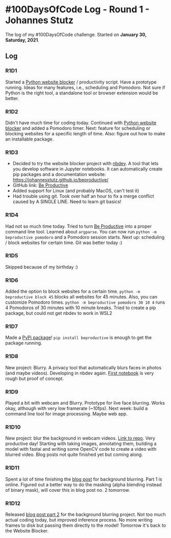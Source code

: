 # #100DaysOfCode Log - Round 1 - Johannes Stutz

The log of my #100DaysOfCode challenge. Started on **January 30, Saturday, 2021**.

## Log

### R1D1 
Started a [Python website blocker](https://github.com/JohannesStutz/python-website-blocker) / productivity script. Have a prototype running. Ideas for many features, i.e., scheduling and Pomodoro. Not sure if Python is the right tool, a standalone tool or browser extension would be better.

### R1D2
Didn't have much time for coding today. Continued with [Python website blocker](https://github.com/JohannesStutz/python-website-blocker) and added a Pomodoro timer. Next: feature for scheduling or blocking websites for a specific length of time. Also: figure out how to make an installable package.

### R1D3
- Decided to try the website blocker project with [nbdev](https://github.com/fastai/nbdev). A tool that lets you develop software in Jupyter notebooks. It can automatically create pip packages and a documentation website: https://johannesstutz.github.io/beproductive/
- GitHub link: [Be Productive](https://github.com/JohannesStutz/beproductive)
- Added support for Linux (and probably MacOS, can't test it)
- Had trouble using git. Took over half an hour to fix a merge conflict caused by A SINGLE LINE. Need to learn git basics!

### R1D4
Had not so much time today. Tried to turn [Be Productive](https://github.com/JohannesStutz/beproductive) into a proper command line tool. Learned about `argparse`. You can now run `python -m beproductive pomodoro` and a Pomodoro session starts. Next up: scheduling / block websites for certain time. Git was better today :)

### R1D5
Skipped because of my birthday :)

### R1D6
Added the option to block websites for a certain time. `python -m beproductive block 45` blocks all websites for 45 minutes. Also, you can customize Pomodoro times. `python -m beproductive pomodoro 30 10 4` runs 4 Pomodoros of 30 minutes with 10 minute breaks.
Tried to create a pip package, but could not get nbdev to work in WSL2

### R1D7
Made a [PyPi package](zyDMg7LPSaa7)! `pip install beproductive` is enough to get the package running. 

### R1D8
New project: Blurry. A privacy tool that automatically blurs faces in photos (and maybe videos). Developing in nbdev again. [First notebook](https://github.com/JohannesStutz/blurry/blob/master/00_core.ipynb) is very rough but proof of concept.

### R1D9
Played a bit with webcam and Blurry. Prototype for live face blurring. Works okay, although with very low framerate (~10fps). Next week: build a command line tool for image processing. Maybe web app.

### R1D10
New project: blur the background in webcam videos. [Link to repo](https://github.com/JohannesStutz/background-detection). Very productive day! Starting with taking images, annotating them, building a model with fastai and writing some OpenCV code to create a video with blurred video. Blog posts not quite finished yet but coming along.

### R1D11
Spent a lot of time finishing the [blog post](https://deeplearning.berlin/fastai/privacy/getting%20started/2021/02/09/Background-Blur-Part-1.html) for background blurring. Part 1 is online. Figured out a better way to do the masking (alpha blending instead of binary mask), will cover this in blog post no. 2 tomorrow.

### R1D12
Released [blog post part 2](https://deeplearning.berlin/fastai/privacy/opencv/2021/02/10/Background-Blur-Part-2.html) for the  background blurring project. Not too much actual coding today, but improved inference process. No more writing frames to disk but passing them directly to the model! Tomorrow it's back to the Website Blocker.
